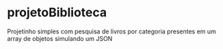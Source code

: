 # projetoBiblioteca
Projetinho simples com pesquisa de livros por categoria presentes em um array de objetos simulando um JSON
